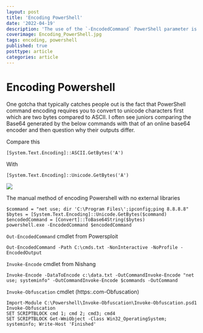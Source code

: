 ```yaml
---
layout: post
title: 'Encoding PowerShell'
date: '2022-04-19'
description: 'The use of the `-EncodedCommand` PowerShell parameter is typically used by Administrators to run complex scripts without having to worry about escaping characters. However, it is commonly used by adversaries to hide their code.  While it also offers obfuscation, remember base64 encoding can be decoded, so this is only real protection against shoulder surfers or people not in possession of decoding software.'
coverimage: Encoding_PowerShell.jpg
tags: encoding, powershell
published: true
posttype: article
categories: article
---
```

# Encoding Powershell

One gotcha that typically catches people out is the fact that PowerShell command encoding requires you to convert to unicode characters first which are two bytes compared to ASCII.  I often see juniors comparing the Base64 generated by the below commands with that of an online base64 encoder and then question why their outputs differ.

Compare this

```
[System.Text.Encoding]::ASCII.GetBytes('A')
```

With

```
[System.Text.Encoding]::Unicode.GetBytes('A')
```

<img src="/static/9630b526-59e1-49e0-924f-97e72587a24b.png">

The manual method of encoding Powershell with no external libraries

```
$command = "net use; dir 'C:\Program Files\';ipconfig;ping 8.8.8.8"
$bytes = [System.Text.Encoding]::Unicode.GetBytes($command)
$encodedCommand = [Convert]::ToBase64String($bytes)
powershell.exe -EncodedCommand $encodedCommand
```

`Out-EncodedCommand` cmdlet from Powersploit

```
Out-EncodedCommand -Path C:\cmds.txt -NonInteractive -NoProfile -EncodedOutput
```

`Invoke-Encode` cmdlet from Nishang

```
Invoke-Encode -DataToEncode c:\data.txt -OutCommandInvoke-Encode "net use; systeminfo" -OutCommandInvoke-Encode $commands -OutCommand
```

`Invoke-Obfuscation` cmdlet (https:.com-Obfuscation)

```
Import-Module C:\Powershell\Invoke-Obfuscation\Invoke-Obfuscation.psd1
Invoke-Obfuscation
SET SCRIPTBLOCK cmd 1; cmd 2; cmd3; cmd4
SET SCRIPTBLOCK Get-WmiObject -Class Win32_OperatingSystem; systeminfo; Write-Host 'Finished'
```
